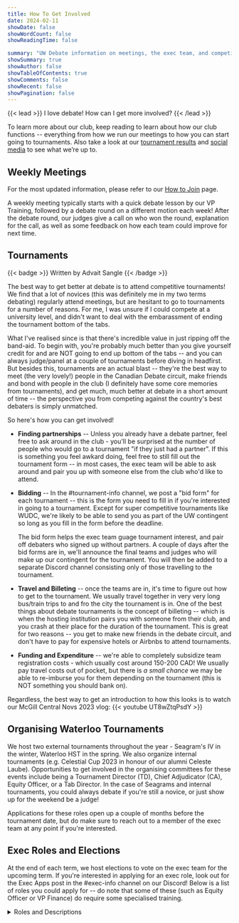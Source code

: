 ```yaml
---
title: How To Get Involved
date: 2024-02-11
showDate: false
showWordCount: false
showReadingTime: false

summary: "UW Debate information on meetings, the exec team, and competing at/organizing tournaments"
showSummary: true
showAuthor: false
showTableOfContents: true
showComments: false
showRecent: false
showPagination: false
---
```


{{< lead >}}
I love debate! How can I get more involved?
{{< /lead >}}

To learn more about our club, keep reading to learn about how our
club functions -- everything from how we run our meetings to how you can
start going to tournaments. Also take a look at our [tournament results](/results) and [social media](https://linktr.ee/uwdebate) to see what we’re up to. 

## Weekly Meetings

For the most updated information, please refer to our [How to Join](/join) page. 

A weekly meeting typically starts with a quick debate lesson by our VP Training, followed by a debate round on a different motion each week! After the debate round, our judges give a call on who won the round, explanation for the call, as well as some feedback on how each team could improve for next time.

## Tournaments
{{< badge >}}
Written by Advait Sangle
{{< /badge >}}

The best way to get better at debate is to attend competitive tournaments! We find that a lot of novices (this was definitely me in my two terms debating) regularly attend meetings, but are hesitant to go to tournaments for a number of reasons. For me, I was unsure if I could compete at a university level, and didn't want to deal with the embarassment of ending the tournament bottom of the tabs. 

What I've realised since is that there's incredible value in just ripping off the band-aid. To begin with, you're probably much better than you give yourself credit for and are NOT going to end up bottom of the tabs -- and you can always judge/panel at a couple of tournaments before diving in headfirst. But besides this, tournaments are an actual blast -- they're the best way to meet (the very lovely!) people in the Canadian Debate circuit, make friends and bond with people in the club (I definitely have some core memories from tournaments), and get much, much better at debate in a short amount of time -- the perspective you from competing against the country's best debaters is simply unmatched. 

So here's how you can get involved!

- **Finding partnerships** -- Unless you already have a debate partner, feel free to ask around in the club - you'll be surprised at the number of people who would go to a tournament "if they just had a partner". If this is something you feel awkard doing, feel free to still fill out the tournament form -- in most cases, the exec team will be able to ask around and pair you up with someone else from the club who'd like to attend.

- **Bidding** -- In the #tournament-info channel, we post a "bid form" for each tournament -- this is the form you need to fill in if you're interested in going to a tournament. Except for super competitive tournaments like WUDC, we're likely to be able to send you as part of the UW contingent so long as you fill in the form before the deadline.

  The bid form helps the exec team guage tournament interest, and pair off debaters who signed up without partners. A couple of days after the bid forms are in, we'll announce the final teams and judges who will make up our contingent for the tournament. 
  You will then be added to a separate Discord channel consisting only of those travelling to the tournament. 

- **Travel and Billeting** -- once the teams are in, it's time to figure out how to get to the tournament. We usually travel together in very very long bus/train trips to and fro the city the tournament is in. 
  One of the best things about debate tournaments is the concept of billeting -- which is when the hosting institution pairs you with someone from their club, and you crash at their place for the duration of the tournament. This is great for two reasons -- you get to make new friends in the debate circuit, and don't have to pay for expensive hotels or Airbnbs to attend tournaments.

- **Funding and Expenditure** -- we're able to completely subsidize team registration costs - which usually cost around 150-200 CAD! We usually pay travel costs out of pocket, but there is *a small chance* we may be able to re-imburse you for them depending on the tournament (this is NOT something you should bank on). 

Regardless, the best way to get an introduction to how this looks is to watch our McGill Central Novs 2023 vlog: 
{{< youtube UT8wZtqPsdY >}}

## Organising Waterloo Tournaments

We host two external tournaments throughout the year - Seagram's IV in the winter, Waterloo HST in the spring. We also organize internal tournaments (e.g. Celestial Cup 2023 in honour of our alumni Celeste Laube). Opportunities to get involved in the organising committees for these events include being a Tournament Director (TD), Chief Adjudicator (CA), Equity Officer, or a Tab Director. In the case of Seagrams and internal tournaments, you could always debate if you're still a novice, or just show up for the weekend be a judge!

Applications for these roles open up a couple of months before the tournament date, but do make sure to reach out to a member of the exec team at any point if you're interested.

## Exec Roles and Elections

At the end of each term, we host elections to vote on the exec team for the upcoming term. If you're interested in applying for an exec role, look out for the Exec Apps post in the #exec-info channel on our Discord! Below is a list of roles you could apply for -- do note that some of these (such as Equity Officer or VP Finance) do require some specialised training.

<details>
    <summary>Roles and Descriptions</summary>

**President:**
The President is are in charge of making sure all other parts of the club and members of the exec team are working together and running smoothly. They are in charge of club operations and the overall rebrand of the club. The President follows up with their exec members on duties for the week, whether it be regular meetings or special events. Not only does the President run a schedule of everything for the term but they are also the main contact for outside connections. The President is in charge of building relationships internally within the UW community and externally within other debate/public speaking communities.

**VP Internal:**
The VP internal is responsible for creating lessons along with managing communications internally in the club (with members, CUSID and WUSA) about important decisions the club is deciding to make about training, tournament participation and competing.

**VP Training (Novice):**
VP Training Novice will be responsible for helping VP Internal to communicate material and lesson content to novice debaters.

**VP Training (Open):**
VP Training Open will be responsible for helping VP Internal to communicate material and lesson content to open (non-novice) debaters.

**VP Finance:**
VP Finance is responsible for managing our budgets and communicating with WUSA on cheque request forms and guest payment forms.

**VP Events Coordinator:**
The VP Events Coordinator is responsible for making event proposals, booking and coordinating (digital) spaces and dates for events/workshops, and coordinating with social media/membership about advertising and marketing of said events. 

**Novice Rep:**
The Novice rep is responsible for being the bridge between the new members, novices and the exec team, to communicate and concerns and answer any questions.

**VP Marketing:**
The VP Marketing is in charge of keeping all social media (Instagram and Facebook) updated each week as well as responding to any inbox messages the club may get on any of our social platforms. They will coordinate with the other clubs, general members and exec team.

**Equity Officer:** 
The Equity Officer (previously VP External) is responsible for making sure the club is a safe space, and will work to resolve any conflicts, issues or equity complaints.

</details>